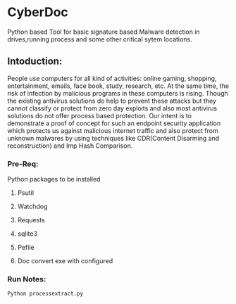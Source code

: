 # CyberDoc

Python based Tool for basic signature based Malware detection in drives,running process and some other critical sytem locations.


 ## Intoduction:

  People use computers for all kind of activities: online gaming, shopping, entertainment,
emails, face book, study, research, etc. At the same time, the risk of infection by malicious
programs in these computers is rising. Though the existing antivirus solutions do help to
prevent these attacks but they cannot classify or protect from zero day exploits and also
most antivirus solutions do not offer process based protection. Our intent is to demonstrate a proof of concept for such  an
endpoint security application which protects us against malicious internet traffic and also
protect from unknown malwares by using techniques like CDR(Content Disarming and
reconstruction) and Imp Hash Comparison. 

### Pre-Req:

  Python packages to be installed
  
1. Psutil

2. Watchdog

3. Requests

4. sqlite3

5. Pefile

6. Doc convert exe with configured

### Run Notes:

    Python processextract.py
